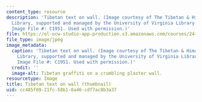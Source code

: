 ```yaml
---
content_type: resource
description: 'Tibetan text on wall. (Image courtesy of The Tibetan & Himalayan Digital
  Library, supported and managed by the University of Virginia Library: http://www.thlib.org/.
  Image File #: C1951. Used with permission.)'
file: https://ol-ocw-studio-app-production.s3.amazonaws.com/courses/24-910-topics-in-linguistics-theory-spring-2003/cc485f0921fc58b18a46cdf7ac8b3a37_24-910s03-th.jpg
file_type: image/jpeg
image_metadata:
  caption: 'Tibetan text on wall. (Image courtesy of The Tibetan & Himalayan Digital
    Library, supported and managed by the University of Virginia Library: [http://www.thlib.org/](http://www.thlib.org/).
    Image File #: C1951. Used with permission.)'
  credit: ''
  image-alt: Tibetan graffiti on a crumbling plaster wall.
resourcetype: Image
title: Tibetan text on wall (thumbnail)
uid: cc485f09-21fc-58b1-8a46-cdf7ac8b3a37
---
```

